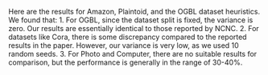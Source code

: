Here are the results for Amazon, Plaintoid, and the OGBL dataset heuristics. We found that:
	1.	For OGBL, since the dataset split is fixed, the variance is zero. Our results are essentially identical to those reported by NCNC.
	2.	For datasets like Cora, there is some discrepancy compared to the reported results in the paper. However, our variance is very low, as we used 10 random seeds.
	3.	For Photo and Computer, there are no suitable results for comparison, but the performance is generally in the range of 30-40%.